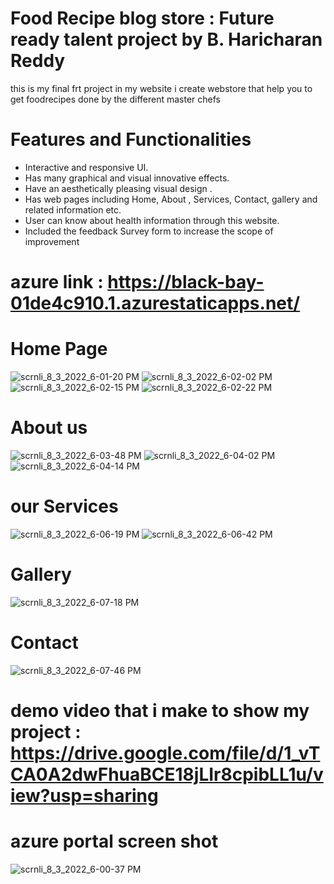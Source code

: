 # Food Recipe blog store :  Future ready talent project by B. Haricharan Reddy
this is my final frt project
in my website i create webstore that help you to get foodrecipes done by the different master chefs
# Features and Functionalities 
- Interactive and responsive UI.
- Has many graphical and visual innovative effects.
- Have an aesthetically pleasing visual design .
- Has  web pages including Home, About , Services, Contact, gallery  and  related information etc.
- User can know about health information through this website.
- Included the feedback Survey form to increase the scope of improvement 

# azure link : https://black-bay-01de4c910.1.azurestaticapps.net/

# Home Page
![scrnli_8_3_2022_6-01-20 PM](https://user-images.githubusercontent.com/85993420/182608497-c91a4431-f81e-44ed-9f7a-84a0aea5f650.png)
![scrnli_8_3_2022_6-02-02 PM](https://user-images.githubusercontent.com/85993420/182608516-98f8fe96-056b-4f06-a623-26b33e0cada5.png)
![scrnli_8_3_2022_6-02-15 PM](https://user-images.githubusercontent.com/85993420/182608529-72ecafb0-4b31-4527-8344-8ea7bc4c0c38.png)
![scrnli_8_3_2022_6-02-22 PM](https://user-images.githubusercontent.com/85993420/182608535-7b76d81e-fce5-46af-b7d4-12deb760f6d8.png)


# About us
![scrnli_8_3_2022_6-03-48 PM](https://user-images.githubusercontent.com/85993420/182608850-fcf3dece-d498-4e74-9f5e-a503e14f756f.png)
![scrnli_8_3_2022_6-04-02 PM](https://user-images.githubusercontent.com/85993420/182608858-d02950e7-f8d6-40e2-8950-66ce00fc0095.png)
![scrnli_8_3_2022_6-04-14 PM](https://user-images.githubusercontent.com/85993420/182608864-5a65a990-6fda-44ad-ba18-793e0fd97446.png)

# our Services
![scrnli_8_3_2022_6-06-19 PM](https://user-images.githubusercontent.com/85993420/182609320-890317c2-093c-4b25-b3e2-5dabc3e0ac34.png)
![scrnli_8_3_2022_6-06-42 PM](https://user-images.githubusercontent.com/85993420/182609399-b9a619ca-2020-438d-acfe-ea944b11f00c.png)

# Gallery
![scrnli_8_3_2022_6-07-18 PM](https://user-images.githubusercontent.com/85993420/182609518-e1a4d7a7-5f06-4238-8371-66792d1ad54a.png)
# Contact
![scrnli_8_3_2022_6-07-46 PM](https://user-images.githubusercontent.com/85993420/182609600-266ae539-bc72-48d2-8f92-5594bb39f667.png)




# demo video that i make to show my project : https://drive.google.com/file/d/1_vTCA0A2dwFhuaBCE18jLIr8cpibLL1u/view?usp=sharing

# azure portal screen shot
![scrnli_8_3_2022_6-00-37 PM](https://user-images.githubusercontent.com/85993420/182608115-dce8d06a-f34d-41ce-87d5-c8de2988c61b.png)


